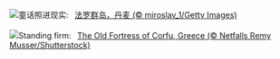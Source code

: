 ![](https://www.bing.com/th?id=OHR.SaksunFaroe_ZH-CN7150180006_UHD.jpg&w=1000)童话照进现实:&nbsp;&ensp;[法罗群岛，丹麦 (© miroslav_1/Getty Images)](https://www.bing.com/th?id=OHR.SaksunFaroe_ZH-CN7150180006_UHD.jpg)
<br><br/>
![](https://www.bing.com/th?id=OHR.OldFortress_EN-US3033490074_UHD.jpg&w=1000)Standing firm:&nbsp;&ensp;[The Old Fortress of Corfu, Greece (© Netfalls Remy Musser/Shutterstock)](https://www.bing.com/th?id=OHR.OldFortress_EN-US3033490074_UHD.jpg)
<br><br/>
